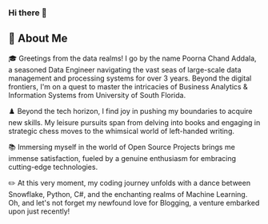 ### Hi there 👋

## 🚀 About Me

🎓 Greetings from the data realms! I go by the name Poorna Chand Addala, a seasoned Data Engineer navigating the vast seas of large-scale data management and processing systems for over 3 years. Beyond the digital frontiers, I'm on a quest to master the intricacies of Business Analytics & Information Systems from University of South Florida.

♟️ Beyond the tech horizon, I find joy in pushing my boundaries to acquire new skills. My leisure pursuits span from delving into books and engaging in strategic chess moves to the whimsical world of left-handed writing.  

📚 Immersing myself in the world of Open Source Projects brings me immense satisfaction, fueled by a genuine enthusiasm for embracing cutting-edge technologies. 

✏️ At this very moment, my coding journey unfolds with a dance between Snowflake, Python, C#, and the enchanting realms of Machine Learning. Oh, and let's not forget my newfound love for Blogging, a venture embarked upon just recently! 
